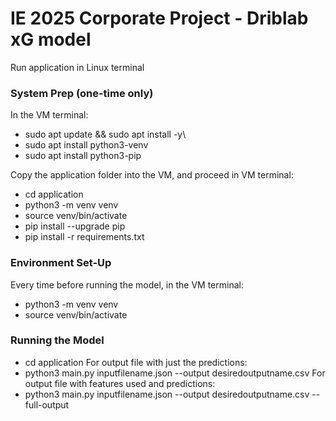 # IE 2025 Corporate Project - Driblab xG model

Run application in Linux terminal

### System Prep (one-time only)
In the VM terminal: 
- sudo apt update && sudo apt install -y\
- sudo apt install python3-venv
- sudo apt install python3-pip

Copy the application folder into the VM, and proceed in VM terminal:
- cd application
- python3 -m venv venv
- source venv/bin/activate
- pip install --upgrade pip
- pip install -r requirements.txt

### Environment Set-Up
Every time before running the model, in the VM terminal:
- python3 -m venv venv
- source venv/bin/activate

### Running the Model
- cd application
For output file with just the predictions:
- python3 main.py inputfilename.json --output desiredoutputname.csv
For output file with features used and predictions:
- python3 main.py inputfilename.json --output desiredoutputname.csv --full-output
